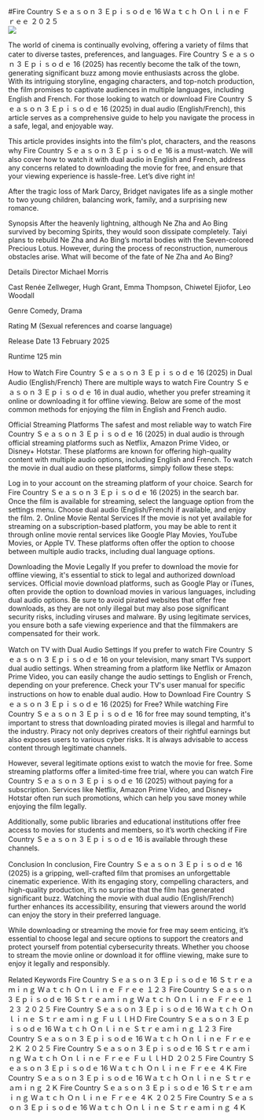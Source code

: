 #Fire Country Ｓｅａｓｏｎ 3 Ｅｐｉｓｏｄｅ 16 Ｗａｔｃｈ Ｏｎｌｉｎｅ Ｆｒｅｅ ２０２５  
[![](https://i.imgur.com/qSNzIqt.png)](https://movie.rssnews.media/JWYQAuUPm.php)  
  
The world of cinema is continually evolving, offering a variety of films that cater to diverse tastes, preferences, and languages. Fire Country Ｓｅａｓｏｎ 3 Ｅｐｉｓｏｄｅ 16 (2025) has recently become the talk of the town, generating significant buzz among movie enthusiasts across the globe. With its intriguing storyline, engaging characters, and top-notch production, the film promises to captivate audiences in multiple languages, including English and French. For those looking to watch or download Fire Country Ｓｅａｓｏｎ 3 Ｅｐｉｓｏｄｅ 16 (2025) in dual audio (English/French), this article serves as a comprehensive guide to help you navigate the process in a safe, legal, and enjoyable way.

This article provides insights into the film's plot, characters, and the reasons why Fire Country Ｓｅａｓｏｎ 3 Ｅｐｉｓｏｄｅ 16 is a must-watch. We will also cover how to watch it with dual audio in English and French, address any concerns related to downloading the movie for free, and ensure that your viewing experience is hassle-free. Let’s dive right in!

After the tragic loss of Mark Darcy, Bridget navigates life as a single mother to two young children, balancing work, family, and a surprising new romance.

Synopsis
After the heavenly lightning, although Ne Zha and Ao Bing survived by becoming Spirits, they would soon dissipate completely. Taiyi plans to rebuild Ne Zha and Ao Bing’s mortal bodies with the Seven-colored Precious Lotus. However, during the process of reconstruction, numerous obstacles arise. What will become of the fate of Ne Zha and Ao Bing?

Details
Director Michael Morris

Cast Renée Zellweger, Hugh Grant, Emma Thompson, Chiwetel Ejiofor, Leo Woodall

Genre Comedy, Drama

Rating M (Sexual references and coarse language)

Release Date 13 February 2025

Runtime 125 min

How to Watch Fire Country Ｓｅａｓｏｎ 3 Ｅｐｉｓｏｄｅ 16 (2025) in Dual Audio (English/French)
There are multiple ways to watch Fire Country Ｓｅａｓｏｎ 3 Ｅｐｉｓｏｄｅ 16 in dual audio, whether you prefer streaming it online or downloading it for offline viewing. Below are some of the most common methods for enjoying the film in English and French audio.

Official Streaming Platforms The safest and most reliable way to watch Fire Country Ｓｅａｓｏｎ 3 Ｅｐｉｓｏｄｅ 16 (2025) in dual audio is through official streaming platforms such as Netflix, Amazon Prime Video, or Disney+ Hotstar. These platforms are known for offering high-quality content with multiple audio options, including English and French.
To watch the movie in dual audio on these platforms, simply follow these steps:

Log in to your account on the streaming platform of your choice. Search for Fire Country Ｓｅａｓｏｎ 3 Ｅｐｉｓｏｄｅ 16 (2025) in the search bar. Once the film is available for streaming, select the language option from the settings menu. Choose dual audio (English/French) if available, and enjoy the film. 2. Online Movie Rental Services If the movie is not yet available for streaming on a subscription-based platform, you may be able to rent it through online movie rental services like Google Play Movies, YouTube Movies, or Apple TV. These platforms often offer the option to choose between multiple audio tracks, including dual language options.

Downloading the Movie Legally If you prefer to download the movie for offline viewing, it's essential to stick to legal and authorized download services. Official movie download platforms, such as Google Play or iTunes, often provide the option to download movies in various languages, including dual audio options.
Be sure to avoid pirated websites that offer free downloads, as they are not only illegal but may also pose significant security risks, including viruses and malware. By using legitimate services, you ensure both a safe viewing experience and that the filmmakers are compensated for their work.

Watch on TV with Dual Audio Settings If you prefer to watch Fire Country Ｓｅａｓｏｎ 3 Ｅｐｉｓｏｄｅ 16 on your television, many smart TVs support dual audio settings. When streaming from a platform like Netflix or Amazon Prime Video, you can easily change the audio settings to English or French, depending on your preference. Check your TV's user manual for specific instructions on how to enable dual audio.
How to Download Fire Country Ｓｅａｓｏｎ 3 Ｅｐｉｓｏｄｅ 16 (2025) for Free?
While watching Fire Country Ｓｅａｓｏｎ 3 Ｅｐｉｓｏｄｅ 16 for free may sound tempting, it's important to stress that downloading pirated movies is illegal and harmful to the industry. Piracy not only deprives creators of their rightful earnings but also exposes users to various cyber risks. It is always advisable to access content through legitimate channels.

However, several legitimate options exist to watch the movie for free. Some streaming platforms offer a limited-time free trial, where you can watch Fire Country Ｓｅａｓｏｎ 3 Ｅｐｉｓｏｄｅ 16 (2025) without paying for a subscription. Services like Netflix, Amazon Prime Video, and Disney+ Hotstar often run such promotions, which can help you save money while enjoying the film legally.

Additionally, some public libraries and educational institutions offer free access to movies for students and members, so it’s worth checking if Fire Country Ｓｅａｓｏｎ 3 Ｅｐｉｓｏｄｅ 16 is available through these channels.

Conclusion
In conclusion, Fire Country Ｓｅａｓｏｎ 3 Ｅｐｉｓｏｄｅ 16 (2025) is a gripping, well-crafted film that promises an unforgettable cinematic experience. With its engaging story, compelling characters, and high-quality production, it’s no surprise that the film has generated significant buzz. Watching the movie with dual audio (English/French) further enhances its accessibility, ensuring that viewers around the world can enjoy the story in their preferred language.

While downloading or streaming the movie for free may seem enticing, it’s essential to choose legal and secure options to support the creators and protect yourself from potential cybersecurity threats. Whether you choose to stream the movie online or download it for offline viewing, make sure to enjoy it legally and responsibly.

Related Keywords
Fire Country Ｓｅａｓｏｎ 3 Ｅｐｉｓｏｄｅ 16 Ｓｔｒｅａｍｉｎｇ Ｗａｔｃｈ Ｏｎｌｉｎｅ Ｆｒｅｅ １２３
Fire Country Ｓｅａｓｏｎ 3 Ｅｐｉｓｏｄｅ 16 Ｓｔｒｅａｍｉｎｇ Ｗａｔｃｈ Ｏｎｌｉｎｅ Ｆｒｅｅ １２３ ２０２５
Fire Country Ｓｅａｓｏｎ 3 Ｅｐｉｓｏｄｅ 16 Ｗａｔｃｈ Ｏｎｌｉｎｅ Ｓｔｒｅａｍｉｎｇ ＦｕｌｌＨＤ
Fire Country Ｓｅａｓｏｎ 3 Ｅｐｉｓｏｄｅ 16 Ｗａｔｃｈ Ｏｎｌｉｎｅ Ｓｔｒｅａｍｉｎｇ １２３
Fire Country Ｓｅａｓｏｎ 3 Ｅｐｉｓｏｄｅ 16 Ｗａｔｃｈ Ｏｎｌｉｎｅ Ｆｒｅｅ ２Ｋ ２０２５
Fire Country Ｓｅａｓｏｎ 3 Ｅｐｉｓｏｄｅ 16 Ｓｔｒｅａｍｉｎｇ Ｗａｔｃｈ Ｏｎｌｉｎｅ Ｆｒｅｅ ＦｕｌｌＨＤ ２０２５
Fire Country Ｓｅａｓｏｎ 3 Ｅｐｉｓｏｄｅ 16 Ｗａｔｃｈ Ｏｎｌｉｎｅ Ｆｒｅｅ ４Ｋ
Fire Country Ｓｅａｓｏｎ 3 Ｅｐｉｓｏｄｅ 16 Ｗａｔｃｈ Ｏｎｌｉｎｅ Ｓｔｒｅａｍｉｎｇ ２Ｋ
Fire Country Ｓｅａｓｏｎ 3 Ｅｐｉｓｏｄｅ 16 Ｓｔｒｅａｍｉｎｇ Ｗａｔｃｈ Ｏｎｌｉｎｅ Ｆｒｅｅ ４Ｋ ２０２５
Fire Country Ｓｅａｓｏｎ 3 Ｅｐｉｓｏｄｅ 16 Ｗａｔｃｈ Ｏｎｌｉｎｅ Ｓｔｒｅａｍｉｎｇ ４Ｋ
